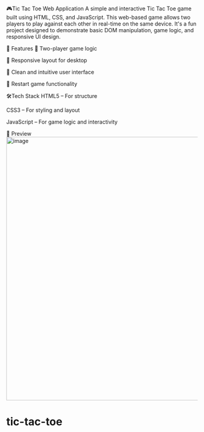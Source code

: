🎮Tic Tac Toe Web Application
 A simple and interactive Tic Tac Toe game built using HTML, CSS, and JavaScript. This web-based game allows two players to play against each other in real-time on the same device. It's a fun project designed to demonstrate basic DOM manipulation, game logic, and responsive UI design.

🚀 Features
🧠 Two-player game logic

📱 Responsive layout for desktop 

🎨 Clean and intuitive user interface

🔁 Restart game functionality


🛠️Tech Stack
HTML5 – For structure

CSS3 – For styling and layout

JavaScript – For game logic and interactivity

📸 Preview
<img width="520" height="693" alt="image" src="https://github.com/user-attachments/assets/a00f23d5-2d9e-4c93-b559-b975cd888d4e" />

# tic-tac-toe
